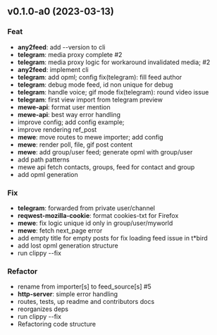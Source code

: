 ## v0.1.0-a0 (2023-03-13)

### Feat

- **any2feed**: add --version to cli
- **telegram**: media proxy complete #2
- **telegram**: media proxy logic for workaround invalidated media; #2
- **any2feed**: implement cli
- **telegram**: add opml; config fix(telegram): fill feed author
- **telegram**: debug mode feed, id non unique for debug
- **telegram**: handle voice; gif mode fix(telegram): round video issue
- **telegram**: first view import from telegram preview
- **mewe-api**: format user mention
- **mewe-api**: best way error handling
- improve config; add config example;
- improve rendering ref_post
- **mewe**: move routes to mewe importer; add config
- **mewe**: render poll, file, gif post content
- **mewe**: add group/user feed; generate opml with group/user
- add path patterns
- mewe api fetch contacts, groups, feed for contact and group
- add opml generation

### Fix

- **telegram**: forwarded from private user/channel
- **reqwest-mozilla-cookie**: format cookies-txt for Firefox
- **mewe**: fix logic unique id only in  group/user/myworld
- **mewe**: fetch next_page error
- add empty title for empty posts for fix loading feed issue in t*bird
- add lost opml generation structure
- run clippy --fix

### Refactor

- rename from importer[s] to feed_source[s] #5
- **http-server**: simple error handling
- routes, tests, up readme and contributors docs
- reorganizes deps
- run clippy --fix
- Refactoring code structure
